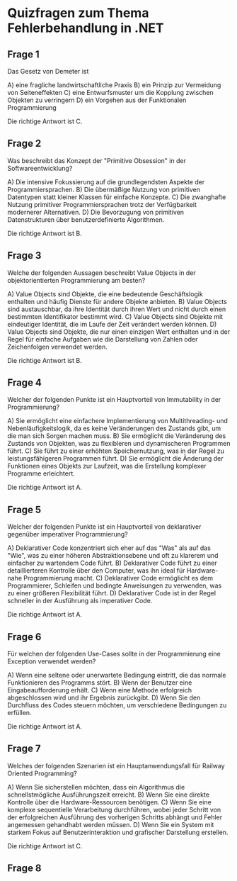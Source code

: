 # Quizfragen zum Thema Fehlerbehandlung in .NET

## Frage 1

Das Gesetz von Demeter ist

A) eine fragliche landwirtschaftliche Praxis
B) ein Prinzip zur Vermeidung von Seiteneffekten
C) eine Entwurfsmuster um die Kopplung zwischen Objekten zu verringern
D) ein Vorgehen aus der Funktionalen Programmierung

Die richtige Antwort ist C.

## Frage 2

Was beschreibt das Konzept der "Primitive Obsession" in der Softwareentwicklung?

A) Die intensive Fokussierung auf die grundlegendsten Aspekte der Programmiersprachen.
B) Die übermäßige Nutzung von primitiven Datentypen statt kleiner Klassen für einfache Konzepte.
C) Die zwanghafte Nutzung primitiver Programmiersprachen trotz der Verfügbarkeit modernerer Alternativen.
D) Die Bevorzugung von primitiven Datenstrukturen über benutzerdefinierte Algorithmen.

Die richtige Antwort ist B.

## Frage 3

Welche der folgenden Aussagen beschreibt Value Objects in der objektorientierten Programmierung am besten?

A) Value Objects sind Objekte, die eine bedeutende Geschäftslogik enthalten und häufig Dienste für andere Objekte anbieten.
B) Value Objects sind austauschbar, da ihre Identität durch ihren Wert und nicht durch einen bestimmten Identifikator bestimmt wird.
C) Value Objects sind Objekte mit eindeutiger Identität, die im Laufe der Zeit verändert werden können.
D) Value Objects sind Objekte, die nur einen einzigen Wert enthalten und in der Regel für einfache Aufgaben wie die Darstellung von Zahlen oder Zeichenfolgen verwendet werden.

Die richtige Antwort ist B.

## Frage 4

Welcher der folgenden Punkte ist ein Hauptvorteil von Immutability in der Programmierung?

A) Sie ermöglicht eine einfachere Implementierung von Multithreading- und Nebenläufigkeitslogik, da es keine Veränderungen des Zustands gibt, um die man sich Sorgen machen muss.
B) Sie ermöglicht die Veränderung des Zustands von Objekten, was zu flexibleren und dynamischeren Programmen führt.
C) Sie führt zu einer erhöhten Speichernutzung, was in der Regel zu leistungsfähigeren Programmen führt.
D) Sie ermöglicht die Änderung der Funktionen eines Objekts zur Laufzeit, was die Erstellung komplexer Programme erleichtert.

Die richtige Antwort ist A.

## Frage 5

Welcher der folgenden Punkte ist ein Hauptvorteil von deklarativer gegenüber imperativer Programmierung?

A) Deklarativer Code konzentriert sich eher auf das "Was" als auf das "Wie", was zu einer höheren Abstraktionsebene und oft zu klarerem und einfacher zu wartendem Code führt.
B) Deklarativer Code führt zu einer detaillierteren Kontrolle über den Computer, was ihn ideal für Hardware-nahe Programmierung macht.
C) Deklarativer Code ermöglicht es dem Programmierer, Schleifen und bedingte Anweisungen zu verwenden, was zu einer größeren Flexibilität führt.
D) Deklarativer Code ist in der Regel schneller in der Ausführung als imperativer Code.

Die richtige Antwort ist A.

## Frage 6

Für welchen der folgenden Use-Cases sollte in der Programmierung eine Exception verwendet werden?

A) Wenn eine seltene oder unerwartete Bedingung eintritt, die das normale Funktionieren des Programms stört.
B) Wenn der Benutzer eine Eingabeaufforderung erhält.
C) Wenn eine Methode erfolgreich abgeschlossen wird und ihr Ergebnis zurückgibt.
D) Wenn Sie den Durchfluss des Codes steuern möchten, um verschiedene Bedingungen zu erfüllen.

Die richtige Antwort ist A.

## Frage 7

Welches der folgenden Szenarien ist ein Hauptanwendungsfall für Railway Oriented Programming?

A) Wenn Sie sicherstellen möchten, dass ein Algorithmus die schnellstmögliche Ausführungszeit erreicht.
B) Wenn Sie eine direkte Kontrolle über die Hardware-Ressourcen benötigen.
C) Wenn Sie eine komplexe sequentielle Verarbeitung durchführen, wobei jeder Schritt von der erfolgreichen Ausführung des vorherigen Schritts abhängt und Fehler angemessen gehandhabt werden müssen.
D) Wenn Sie ein System mit starkem Fokus auf Benutzerinteraktion und grafischer Darstellung erstellen.

Die richtige Antwort ist C.

## Frage 8

